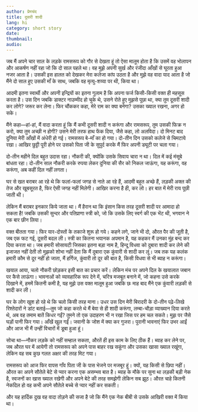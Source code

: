 ```yaml
---
author: प्रेमचंद
title: दूसरी शादी
lang: hi
category: short story
date: 
thumbnail: 
audio:
---
```


जब मैं अपने चार साल के लड़के रामसरूप को गौर से देखता हूं तो ऐसा मालूम होता है कि उसमें वह भोलापन और आकर्षण नहीं रहा जो कि दो साल पहले था। वह मुझे अपनी सुर्ख और रंजीदा आँखों से घूरता हुआ नजर आता है। उसकी इस हालत को देखकर मेरा कलेजा कांप उठता है और मुझे वह वादा याद आता है जो मैंने दो साल हुए उसकी माँ के साथ, जबकि वह मृत्यु-शय्या पर थी, किया था।

आदमी इतना स्वार्थी और अपनी इन्द्रियों का इतना गुलाम है कि अपना फर्ज किसी-किसी वक्त ही महसूस करता है। उस दिन जबकि डाक्टर नाउम्मीद हो चुके थे, उसने रोते हुए मुझसे पूछा था, क्या तुम दूसरी शादी कर लोगे? जरूर कर लेना। फिर चौंककर कहा, मेरे राम का क्या बनेगा? उसका ख्याल रखना, अगर हो सके।

मैंने कहा—हां-हां, मैं वादा करता हूं कि मैं कभी दूसरी शादी न करूंगा और रामसरूप, तुम उसकी फिक्र न करो, क्या तुम अच्छी न होगी? उसने मेरी तरफ हाथ फेंक दिया, जैसे कहा, लो अलविदा। दो मिनट बाद दुनिया मेरी आँखों में अंधेरी हो गई। रामसरूप बे-माँ का हो गया। दो-तीन दिन उसको कलेजे से चिमटाये रखा। आखिर छुट्टी पूरी होने पर उसको पिता जी के सुपुर्द करके मैं फिर अपनी ड्यूटी पर चला गया।

दो-तीन महीने दिल बहुत उदास रहा। नौकरी की, क्योंकि उसके सिवाय चारा न था। दिल में कई मंसूबे बांधता रहा। दो-तीन साल नौकरी करके रुपया लेकर दुनिया की सैर को निकल जाऊंगा, यह करूंगा, वह करूंगा, अब कहीं दिल नहीं लगता।

घर से खत बराबर आ रहे थे कि फलां-फलां जगह से नाते आ रहे हैं, आदमी बहुत अच्छे हैं, लड़की अक्ल की तेज और खूबसूरत है, फिर ऐसी जगह नहीं मिलेगी। आखिर करना है ही, कर लो। हर बात में मेरी राय पूछी जाती थी।

लेकिन मैं बराबर इनकार किये जाता था। मैं हैरान था कि इंसान किस तरह दूसरी शादी पर आमादा हो सकता है! जबकि उसकी सुन्दर और पतिप्राणा स्त्री को, जो कि उसके लिए स्वर्ग की एक भेंट थी, भगवान ने एक बार छीन लिया।

वक्त बीतता गया। फिर यार-दोस्तों के तकाजे शुरू हो गये। कहने लगे, जाने भी दो, औरत पैर की जूती है, जब एक फट गई, दूसरी बदल ली। स्त्री का कितना भयानक अपमान है, यह कहकर मैं उनका मुंह बन्द कर दिया करता था। जब हमारी सोसायटी जिसका इतना बड़ा नाम है, हिन्दू विधवा को दुबारा शादी कर लेने की इजाजत नहीं देती तो मुझको शोभा नहीं देता कि मैं दुबारा एक कुंवारी से शादी कर लूं। जब तक यह कलंक हमारी कौम से दूर नहीं हो जाता, मैं हर्गिज, कुंवारी तो दूर की बात है, किसी विधवा से भी ब्याह न करूंगा।

खयाल आया, चलो नौकरी छोड़कर इसी बात का प्रचार करें। लेकिन मंच पर अपने दिल के खयालात जबान पर कैसे लाऊंगा। भावनाओं को व्यावहारिक रूप देने में, चरित्र मजबूत बनाने में, जो कहना उसे करके दिखाने में, हममें कितनी कमी है, यह मुझे उस वक्त मालूम हुआ जबकि छः माह बाद मैंने एक कुंवारी लड़की से शादी कर ली।

घर के लोग खुश हो रहे थे कि चलो किसी तरह माना। उधर उस दिन मेरी बिरादरी के दो-तीन पढ़े-लिखे रिश्तेदारों ने डांट बताई—तुम जो कहा करते थे मैं बेवा से ही शादी करूंगा, लम्बा-चौड़ा व्याख्यान दिया करते थे, अब वह तमाम बातें किधर गईं? तुमने तो एक उदाहरण भी न रखा जिस पर हम चल सकते। मुझ पर जैसे घड़ों पानी फिर गया। आँखें खुल गईं। जवानी के जोश में क्या कर गुजरा। पुरानी भावनाएं फिर उभर आईं और आज भी मैं उन्हीं विचारों में डूबा हुआ हूं।

सोचा था—नौकर लड़के को नहीं सम्हाल सकता, औरतें ही इस काम के लिए ठीक हैं। ब्याह कर लेने पर, जब औरत घर में आयेगी तो रामसरूप को अपने पास बाहर रख सकूंगा और उसका खासा ख्याल रखूंगा, लेकिन वह सब कुछ गलत अक्षर की तरह मिट गया।

रामसरूप को आज फिर वापस गाँव पिता जी के पास भेजने पर मजबूर हूं। क्यों, यह किसी से छिपा नहीं। औरत का अपने सौतेले बेटे से प्यार करना एक असम्भव बात है। ब्याह के मौके पर सुना था लड़की बड़ी नेक है, स्वजनों का खास ख्याल रखेगी और अपने बेटे की तरह समझेगी लेकिन सब झूठ। औरत चाहे कितनी नेकदिल हो वह कभी अपने सौतेले बच्चे से प्यार नहीं कर सकती।

और यह हार्दिक दुख वह वादा तोड़ने की सजा है जो कि मैंने एक नेक बीबी से उसके आखिरी वक्त में किया था।